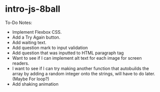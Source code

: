 # intro-js-8ball

To-Do Notes:
- Implement Flexbox CSS.
- Add a Try Again button.
- Add waiting text.
- Add question mark to input validation
- Add question that was inputted to HTML paragraph tag
- Want to see if I can implement alt text for each image for screen readers.
- I want to see if I can try making another function that autobuilds the array by adding a random integer onto the strings, will have to do later. (Maybe For loop?)
- Add shaking animation